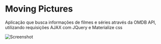 # Moving Pictures
Aplicação que busca informações de filmes e séries através da OMDB API, utilizando requisições AJAX com JQuery e Materialize css

![Screenshot](https://i.imgur.com/zhtsOpJ.png)
